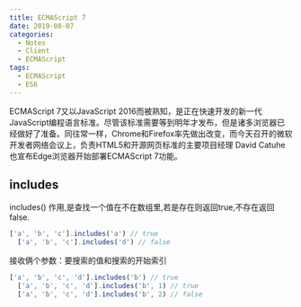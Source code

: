 ```yaml
---
title: ECMAScript 7
date: 2019-08-07
categories:
  - Notes
  - Client
  - ECMAScript
tags:
  - ECMAScript
  - ES6
---
```


ECMAScript 7又以JavaScript 2016而被熟知，是正在快速开发的新一代JavaScript编程语言标准。尽管该标准需要等到明年才发布，但是诸多浏览器已经做好了准备。同往常一样，Chrome和Firefox率先做出改变，而今天召开的微软开发者网络会议上，负责HTML5和开源网页标准的主要项目经理 David Catuhe 也宣布Edge浏览器开始部署ECMAScript 7功能。

<!-- more -->

## includes

includes() 作用,是查找一个值在不在数组里,若是存在则返回true,不存在返回false.

```javascript
['a', 'b', 'c'].includes('a') // true
  ['a', 'b', 'c'].includes('d') // false
```

接收俩个参数：要搜索的值和搜索的开始索引

```javascript
['a', 'b', 'c', 'd'].includes('b') // true
  ['a', 'b', 'c', 'd'].includes('b', 1) // true
  ['a', 'b', 'c', 'd'].includes('b', 2) // false
```
